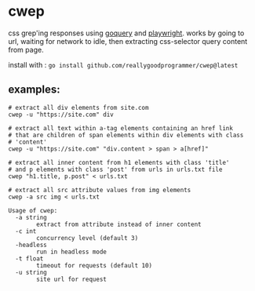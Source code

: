 # cwep

css grep'ing responses using [goquery](https://github.com/PuerkitoBio/goquery)
and [playwright](https://github.com/playwright-community/playwright-go).
works by going to url, waiting for network to idle, then extracting css-selector
query content from page.

install with : `go install github.com/reallygoodprogrammer/cwep@latest`

## examples:

```
# extract all div elements from site.com
cwep -u "https://site.com" div

# extract all text within a-tag elements containing an href link
# that are children of span elements within div elements with class 
# 'content'
cwep -u "https://site.com" "div.content > span > a[href]"

# extract all inner content from h1 elements with class 'title'
# and p elements with class 'post' from urls in urls.txt file
cwep "h1.title, p.post" < urls.txt

# extract all src attribute values from img elements
cwep -a src img < urls.txt
```

```
Usage of cwep:
  -a string
    	extract from attribute instead of inner content
  -c int
    	concurrency level (default 3)
  -headless
        run in headless mode
  -t float
    	timeout for requests (default 10)
  -u string
    	site url for request
```
